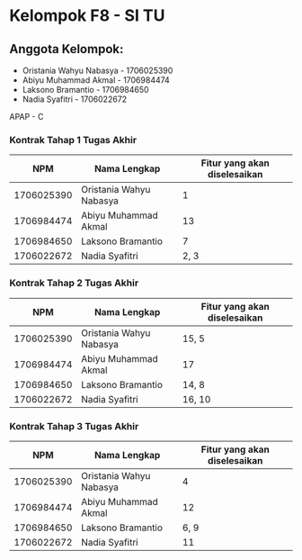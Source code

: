 # Kelompok F8 - SI TU

## Anggota Kelompok:
- Oristania Wahyu Nabasya - 1706025390
- Abiyu Muhammad Akmal - 1706984474
- Laksono Bramantio - 1706984650
- Nadia Syafitri - 1706022672

APAP - C


### Kontrak Tahap 1 Tugas Akhir
| NPM        | Nama Lengkap            | Fitur yang akan diselesaikan |
| ---------- | ------------------------| ---------------------------- |
| 1706025390 | Oristania Wahyu Nabasya | 1 |
| 1706984474 | Abiyu Muhammad Akmal    | 13 |
| 1706984650 | Laksono Bramantio       | 7 |
| 1706022672 | Nadia Syafitri          | 2, 3 |


### Kontrak Tahap 2 Tugas Akhir
| NPM        | Nama Lengkap            | Fitur yang akan diselesaikan |
| ---------- | ------------------------| ---------------------------- |
| 1706025390 | Oristania Wahyu Nabasya | 15, 5 |
| 1706984474 | Abiyu Muhammad Akmal    | 17 |
| 1706984650 | Laksono Bramantio       | 14, 8 |
| 1706022672 | Nadia Syafitri          | 16, 10 |


### Kontrak Tahap 3 Tugas Akhir
| NPM        | Nama Lengkap            | Fitur yang akan diselesaikan |
| ---------- | ------------------------| ---------------------------- |
| 1706025390 | Oristania Wahyu Nabasya | 4 |
| 1706984474 | Abiyu Muhammad Akmal    | 12 |
| 1706984650 | Laksono Bramantio       | 6, 9 |
| 1706022672 | Nadia Syafitri          | 11 |

